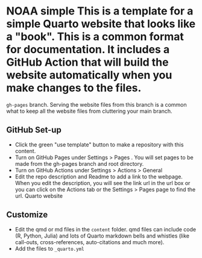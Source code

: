 # NOAA simple This is a template for a simple Quarto website that looks like a "book". This is a common format for documentation. It includes a GitHub Action that will build the website automatically when you make changes to the files.

`gh-pages` branch. Serving the website files from this branch is a common what to keep all the website files from cluttering your main branch. 

## GitHub Set-up

* Click the green "use template" button to make a repository with this content.
* Turn on GitHub Pages under Settings > Pages . You will set pages to be made from the gh-pages branch and root directory.
* Turn on GitHub Actions under Settings > Actions > General
* Edit the repo description and Readme to add a link to the webpage. When you edit the description, you will see the link url in the url box or you can click on the Actions tab or the  Settings > Pages page to find the url.
Quarto website

## Customize

* Edit the qmd or md files in the `content` folder. qmd files can include code (R, Python, Julia) and lots of Quarto markdown bells and whistles (like call-outs, cross-references, auto-citations and much more).
* Add the files to `_quarto.yml`

